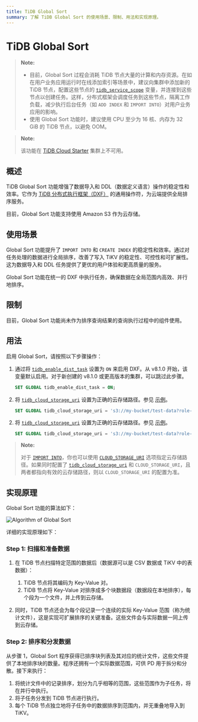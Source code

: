 ```yaml
---
title: TiDB Global Sort
summary: 了解 TiDB Global Sort 的使用场景、限制、用法和实现原理。
---
```


<!-- markdownlint-disable MD029 -->
<!-- markdownlint-disable MD046 -->

# TiDB Global Sort

> **Note:**
>
> - 目前，Global Sort 过程会消耗 TiDB 节点大量的计算和内存资源。在如在用户业务应用运行时在线添加索引等场景中，建议向集群中添加新的 TiDB 节点，配置这些节点的 [`tidb_service_scope`](/system-variables.md#tidb_service_scope-new-in-v740) 变量，并连接到这些节点以创建任务。这样，分布式框架会调度任务到这些节点，隔离工作负载，减少执行后台任务（如 `ADD INDEX` 和 `IMPORT INTO`）对用户业务应用的影响。
> - 使用 Global Sort 功能时，建议使用 CPU 至少为 16 核、内存为 32 GiB 的 TiDB 节点，以避免 OOM。

> **Note:**
>
> 该功能在 [TiDB Cloud Starter](https://docs.pingcap.com/tidbcloud/select-cluster-tier#tidb-cloud-serverless) 集群上不可用。

## 概述

TiDB Global Sort 功能增强了数据导入和 DDL（数据定义语言）操作的稳定性和效率。它作为 [TiDB 分布式执行框架（DXF）](/tidb-distributed-execution-framework.md) 的通用操作符，为云端提供全局排序服务。

目前，Global Sort 功能支持使用 Amazon S3 作为云存储。

## 使用场景

Global Sort 功能提升了 `IMPORT INTO` 和 `CREATE INDEX` 的稳定性和效率。通过对任务处理的数据进行全局排序，改善了写入 TiKV 的稳定性、可控性和可扩展性。这为数据导入和 DDL 任务提供了更优的用户体验和更高质量的服务。

Global Sort 功能在统一的 DXF 中执行任务，确保数据在全局范围内高效、并行地排序。

## 限制

目前，Global Sort 功能尚未作为排序查询结果的查询执行过程中的组件使用。

## 用法

启用 Global Sort，请按照以下步骤操作：

1. 通过将 [`tidb_enable_dist_task`](/system-variables.md#tidb_enable_dist_task-new-in-v710) 设置为 `ON` 来启用 DXF。从 v8.1.0 开始，该变量默认启用。对于新创建的 v8.1.0 或更高版本的集群，可以跳过此步骤。

    ```sql
    SET GLOBAL tidb_enable_dist_task = ON;
    ```

<CustomContent platform="tidb">

2. 将 [`tidb_cloud_storage_uri`](/system-variables.md#tidb_cloud_storage_uri-new-in-v740) 设置为正确的云存储路径。参见 [示例](/br/backup-and-restore-storages.md)。

    ```sql
    SET GLOBAL tidb_cloud_storage_uri = 's3://my-bucket/test-data?role-arn=arn:aws:iam::888888888888:role/my-role'
    ```

</CustomContent>
<CustomContent platform="tidb-cloud">

2. 将 [`tidb_cloud_storage_uri`](/system-variables.md#tidb_cloud_storage_uri-new-in-v740) 设置为正确的云存储路径。参见 [示例](https://docs.pingcap.com/tidb/stable/backup-and-restore-storages)。

    ```sql
    SET GLOBAL tidb_cloud_storage_uri = 's3://my-bucket/test-data?role-arn=arn:aws:iam::888888888888:role/my-role'
    ```

</CustomContent>

> **Note:**
>
> 对于 [`IMPORT INTO`](/sql-statements/sql-statement-import-into.md)，你也可以使用 [`CLOUD_STORAGE_URI`](/sql-statements/sql-statement-import-into.md#withoptions) 选项指定云存储路径。如果同时配置了 [`tidb_cloud_storage_uri`](/system-variables.md#tidb_cloud_storage_uri-new-in-v740) 和 `CLOUD_STORAGE_URI`，且两者都指向有效的云存储路径，则以 `CLOUD_STORAGE_URI` 的配置为准。

## 实现原理

Global Sort 功能的算法如下：

![Algorithm of Global Sort](https://docs-download.pingcap.com/media/images/docs/dist-task/global-sort.jpeg)

详细的实现原理如下：

### Step 1: 扫描和准备数据

1. 在 TiDB 节点扫描特定范围的数据后（数据源可以是 CSV 数据或 TiKV 中的表数据）：

    1. TiDB 节点将其编码为 Key-Value 对。
    2. TiDB 节点将 Key-Value 对排序成多个块数据段（数据段在本地排序），每个段为一个文件，并上传到云存储。

2. 同时，TiDB 节点还会为每个段记录一个连续的实际 Key-Value 范围（称为统计文件），这是实现可扩展排序的关键准备。这些文件会与实际数据一同上传到云存储。

### Step 2: 排序和分发数据

从步骤 1，Global Sort 程序获得已排序块列表及其对应的统计文件，这些文件提供了本地排序块的数量。程序还拥有一个实际数据范围，可供 PD 用于拆分和分散。接下来执行：

1. 将统计文件中的记录排序，划分为几乎相等的范围，这些范围作为子任务，将在并行中执行。
2. 将子任务分发到 TiDB 节点进行执行。
3. 每个 TiDB 节点独立地将子任务中的数据排序到范围内，并无重叠地导入到 TiKV。